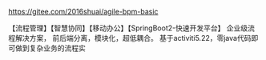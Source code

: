 https://gitee.com/2016shuai/agile-bpm-basic


【流程管理】【智慧协同】【移动办公】【SpringBoot2-快速开发平台】 企业级流程解决方案， 前后端分离，模块化，超低耦合。
 基于activiti5.22，零java代码即可做到复杂业务的流程实